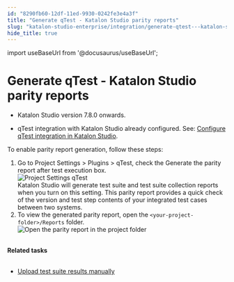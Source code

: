 ```yaml
---
id: "8290fb60-12df-11ed-9930-0242fe3e4a3f"
title: "Generate qTest - Katalon Studio parity reports"
slug: "katalon-studio-enterprise/integration/generate-qtest---katalon-studio-parity-reports"
hide_title: true
---
```

import useBaseUrl from '@docusaurus/useBaseUrl';


# <a id="task-7028" class="anchor_top_offset"/><a id="ariaid-title1" class="anchor_top_offset"/>Generate qTest - <span xmlns="http://www.w3.org/1999/xhtml" className="ph">Katalon Studio</span>  parity reports

<div xmlns="http://www.w3.org/1999/xhtml" className="section prereq p">
  <ul className="ul"><li className="li">
      <p className="p"><span className="ph">Katalon Studio</span> version 7.8.0 onwards.</p>
    </li><li className="li">
      <p className="p">qTest integration with <span className="ph">Katalon Studio</span> already configured. See: <a className="xref" href="/docs/katalon-studio-enterprise/integration/configure-qtest-integration-in-katalon-studio">Configure qTest integration in <span className="ph">Katalon Studio</span></a>.</p>
    </li></ul>
</div>
<section xmlns="http://www.w3.org/1999/xhtml" className="section context">To enable parity report generation, follow these steps:</section> 
<ol xmlns="http://www.w3.org/1999/xhtml" className="ol steps"><li className="li step stepexpand"><span className="ph cmd">Go to <span className="ph uicontrol">Project Settings</span> &gt; <span className="ph uicontrol">Plugins</span> &gt; <span className="ph uicontrol">qTest</span>, check the <span className="ph uicontrol">Generate the parity report after test execution</span> box.</span><div className="itemgroup stepxmp"><img className="image" width={700} src={useBaseUrl("/48cae460-0739-11ed-a2dc-0242fe3e4a3f.png")} alt="Project Settings qTest" /></div><div className="itemgroup stepresult"><span className="ph">Katalon Studio</span> will generate test suite and test suite collection reports when you turn on this setting. This parity report provides a quick check of the version and test step contents of your integrated test cases between two systems.</div></li><li className="li step stepexpand"><span className="ph cmd">To view the generated parity report, open the <code className="ph codeph">&lt;your-project-folder&gt;/Reports</code> folder.</span><div className="itemgroup stepxmp"><img className="image" src={useBaseUrl("https://github.com/katalon-studio/docs-images/raw/master/katalon-studio/docs/enable-qtest-integration/parity-report-html.png")} width={600} alt="Open the parity report in the project folder" /><br /><br /></div></li></ol> 
<nav xmlns="http://www.w3.org/1999/xhtml" role="navigation" className="related-links"><div className="linklist relinfo reltasks"><strong>Related tasks</strong><br /><br /><ul className="linklist"><li className="linklist"><a className="link" href="/docs/katalon-studio-enterprise/integration/view-and-upload-katalon-studio-test-execution-results-to-qtest#task-3059">Upload test suite results manually</a></li></ul></div></nav> 
